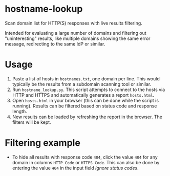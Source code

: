 # hostname-lookup
Scan domain list for HTTP(S) responses with live results filtering.

Intended for evaluating a large number of domains and filtering out "uninteresting" results, like multiple domains showing the same error message, redirecting to the same IdP or similar.

# Usage
1. Paste a list of hosts in `hostnames.txt`, one domain per line. This would typically be the results from a subdomain scanning tool or similar.
2. Run `hostname_lookup.py`. This script attempts to connect to the hosts via HTTP and HTTPS and automatically generates a report `hosts.html`.
3. Open `hosts.html` in your browser (this can be done while the script is running). Results can be filtered based on status code and response length.
4. New results can be loaded by refreshing the report in the browser. The filters will be kept.

# Filtering example
* To hide all results with response code `404`, click the value `404` for any domain in columns `HTTP Code` or `HTTPS Code`. This can also be done by entering the value `404` in the input field *Ignore status codes*.
